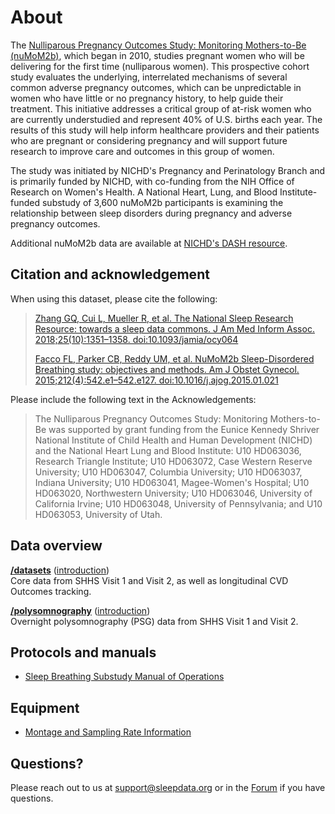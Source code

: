# About

The [Nulliparous Pregnancy Outcomes Study: Monitoring Mothers-to-Be (nuMoM2b)](https://www.nichd.nih.gov/research/supported/nuMoM2b), which began in 2010, studies pregnant women who will be delivering for the first time (nulliparous women). This prospective cohort study evaluates the underlying, interrelated mechanisms of several common adverse pregnancy outcomes, which can be unpredictable in women who have little or no pregnancy history, to help guide their treatment. This initiative addresses a critical group of at-risk women who are currently understudied and represent 40% of U.S. births each year. The results of this study will help inform healthcare providers and their patients who are pregnant or considering pregnancy and will support future research to improve care and outcomes in this group of women.

The study was initiated by NICHD's Pregnancy and Perinatology Branch and is primarily funded by NICHD, with co-funding from the NIH Office of Research on Women's Health. A National Heart, Lung, and Blood Institute-funded substudy of 3,600 nuMoM2b participants is examining the relationship between sleep disorders during pregnancy and adverse pregnancy outcomes.

Additional nuMoM2b data are available at [NICHD's DASH resource](https://dash.nichd.nih.gov/study/226675).

## Citation and acknowledgement

When using this dataset, please cite the following:

> [Zhang GQ, Cui L, Mueller R, et al. The National Sleep Research Resource: towards a sleep data commons. J Am Med Inform Assoc. 2018;25(10):1351–1358. doi:10.1093/jamia/ocy064](https://pubmed.ncbi.nlm.nih.gov/29860441/)
>
> [Facco FL, Parker CB, Reddy UM, et al. NuMoM2b Sleep-Disordered Breathing study: objectives and methods. Am J Obstet Gynecol. 2015;212(4):542.e1–542.e127. doi:10.1016/j.ajog.2015.01.021](https://pubmed.ncbi.nlm.nih.gov/25746730/)

Please include the following text in the Acknowledgements:

> The Nulliparous Pregnancy Outcomes Study: Monitoring Mothers-to-Be was supported by grant funding from the Eunice Kennedy Shriver National Institute of Child Health and Human Development (NICHD) and the National Heart Lung and Blood Institute: U10 HD063036, Research Triangle Institute; U10 HD063072, Case Western Reserve University; U10 HD063047, Columbia University; U10 HD063037, Indiana University; U10 HD063041, Magee-Women's Hospital; U10 HD063020, Northwestern University; U10 HD063046, University of California Irvine; U10 HD063048, University of Pennsylvania; and U10 HD063053, University of Utah.

## Data overview

**[/datasets](:files_path:/datasets)** ([introduction](:pages_path:/04-dataset-introduction.md)) <br/> Core data from SHHS Visit 1 and Visit 2, as well as longitudinal CVD Outcomes tracking.

**[/polysomnography](:files_path:/polysomnography)** ([introduction](:pages_path:/05-polysomnography-introduction.md))<br/> Overnight polysomnography (PSG) data from SHHS Visit 1 and Visit 2.

## Protocols and manuals

- [Sleep Breathing Substudy Manual of Operations](:files_path:/documentation/nuMoM2b-SBS-MOO.pdf)

## Equipment
- [Montage and Sampling Rate Information](:pages_path:/montage-and-sampling-rate-information.md)

## Questions?

Please reach out to us at support@sleepdata.org or in the [Forum](https://sleepdata.org/forum) if you have questions.
